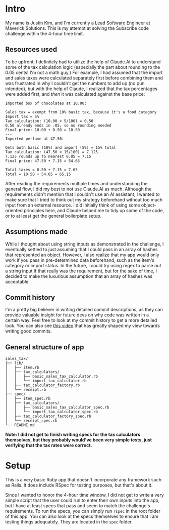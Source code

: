 # Intro
My name is Justin Kim, and I'm currently a Lead Software Engineer at Maverick Solutions. This is my attempt at solving
the Subscribe code challenge within the 4-hour time limit.

## Resources used
To be upfront, I definitely had to utilize the help of Claude.AI to understand some of the tax calculation logic (especially the part
about rounding to the 0.05 cents! I'm not a math guy.) For example, I had assumed that the import and sales taxes
were calculated separately first before combining them and was frustrated in why I couldn't get the numbers to add up
(no pun intended), but with the help of Claude, I realized that the tax percentages were added first, and _then_ it was
calculated against the base price:
```
Imported box of chocolates at 10.00:

Sales tax = exempt from 10% basic tax, because it's a food category
Import tax = 5%
Tax calculation: (10.00 × 5/100) = 0.50
0.50 already ends in .05, so no rounding needed
Final price: 10.00 + 0.50 = 10.50
---
Imported perfume at 47.50:

Gets both basic (10%) and import (5%) = 15% total
Tax calculation: (47.50 × 15/100) = 7.125
7.125 rounds up to nearest 0.05 = 7.15
Final price: 47.50 + 7.15 = 54.65

Total taxes = 0.50 + 7.15 = 7.65
Total = 10.50 + 54.65 = 65.15
```
After reading the requirements multiple times and understanding
the general flow, I did my best to not use Claude.AI as much. Although the requirements didn't mention that I couldn't
use an AI assistant, I wanted to make sure that I tried to think out my strategy beforehand without too much input
from an external resource. I did initially think of using some object-oriented principles here, and Claude helped me
to tidy up some of the code, or to at least get the general boilerplate setup. 

## Assumptions made
While I thought about using string inputs as demonstrated in the challenge, I eventually settled to just assuming that
I could pass in an array of hashes that represented an object. However, I also realize that my app would only work if
you pass in pre-determined data beforehand, such as the item's category or import status. In the future, I could try
using regex to parse out a string input if that really was the requirement, but for the sake of time, I decided to
make the luxurious assumption that an array of hashes was acceptable.

## Commit history
I'm a pretty big believer in writing detailed commit descriptions, as they can provide valuable insight for future
devs on why code was written in a certain way. Feel free to look at my commit history to get a more detailed look.
You can also see [this video](https://www.youtube.com/watch?v=8OOTVxKDwe0) that has greatly shaped my view towards writing good commits.

## General structure of app
```
sales_tax/
├── lib/
│   ├── item.rb
│   ├── tax_calculators/
│   │   ├── basic_sales_tax_calculator.rb
│   │   └── import_tax_calculator.rb
│   ├── tax_calculator_factory.rb
│   └── receipt.rb
├── spec/
│   ├── item_spec.rb
│   ├── tax_calculators/
│   │   ├── basic_sales_tax_calculator_spec.rb
│   │   └── import_tax_calculator_spec.rb
│   ├── tax_calculator_factory_spec.rb
│   └── receipt_spec.rb
└── README.md
```
**Note: I did not get to finish writing specs for the tax calculators themselves, but they probably would've been
very simple tests, just verifying that the tax rates were correct.**


# Setup
This is a very basic Ruby app that doesn't incorporate any framework such as Rails. It does include RSpec for testing
purposes, but that's about it. 

Since I wanted to honor the 4-hour time window, I did not get to write a very simple script that the user could run to
enter their own inputs into the app, but I have at least specs that pass and seem to match the challenge's requirements.
To run the specs, you can simply run `rspec` in the root folder of this app. You can also look at the specs themselves
to ensure that I am testing things adequately. They are located in the `spec` folder.
